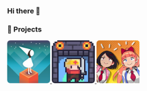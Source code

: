 ### Hi there 👋

### 🎨 Projects
<a href="https://hwaaang.notion.site/Monument-Valley-31c5422b124f4c188bd91f63e122c712" target="_blank">
  <img src="./Icons/MonumentValley.png" width="100px" height="100px" title="Monument Valley"/>
</a>
<a href="https://hwaaang.notion.site/DUNGREED-372249c15e96445f83088e3bc9818db4" text-decoration="none">
  <img src="./Icons/DunGreed.png" width="100px" height="100px" title="DUNGREED"/>
</a>
<a href="https://hwaaang.notion.site/River-City-Girls-4606130fc7db4daba9660d892270087c" text-decoration="none">
  <img src="./Icons/RiverCityGirls.png" width="100px" height="100px" title="River City Girls"/>
</a>



<!--
**Hwang2442/Hwang2442** is a ✨ _special_ ✨ repository because its `README.md` (this file) appears on your GitHub profile.

Here are some ideas to get you started:

- 🔭 I’m currently working on ...
- 🌱 I’m currently learning ...
- 👯 I’m looking to collaborate on ...
- 🤔 I’m looking for help with ...
- 💬 Ask me about ...
- 📫 How to reach me: ...
- 😄 Pronouns: ...
- ⚡ Fun fact: ...
-->
